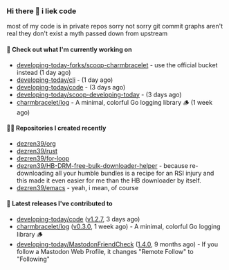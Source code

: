 ### Hi there 👋 i liek code
most of my code is in private repos sorry not sorry git commit graphs aren't real they don't exist a myth passed down from upstream

#### 👷 Check out what I'm currently working on

- [developing-today-forks/scoop-charmbracelet](https://github.com/developing-today-forks/scoop-charmbracelet) - use the official bucket instead (1 day ago)
- [developing-today/cli](https://github.com/developing-today/cli) -  (1 day ago)
- [developing-today/code](https://github.com/developing-today/code) -  (3 days ago)
- [developing-today/scoop-developing-today](https://github.com/developing-today/scoop-developing-today) -  (3 days ago)
- [charmbracelet/log](https://github.com/charmbracelet/log) - A minimal, colorful Go logging library 🪵 (1 week ago)

#### 👨‍💻 Repositories I created recently

- [dezren39/org](https://github.com/dezren39/org)
- [dezren39/rust](https://github.com/dezren39/rust)
- [dezren39/for-loop](https://github.com/dezren39/for-loop)
- [dezren39/HB-DRM-free-bulk-downloader-helper](https://github.com/dezren39/HB-DRM-free-bulk-downloader-helper) - because re-downloading all your humble bundles is a recipe for an RSI injury and this made it even easier for me than the HB downloader by itself.
- [dezren39/emacs](https://github.com/dezren39/emacs) - yeah, i mean, of course

#### 🚀 Latest releases I've contributed to

- [developing-today/code](https://github.com/developing-today/code) ([v1.2.7](https://github.com/developing-today/code/releases/tag/v1.2.7), 3 days ago)
- [charmbracelet/log](https://github.com/charmbracelet/log) ([v0.3.0](https://github.com/charmbracelet/log/releases/tag/v0.3.0), 1 week ago) - A minimal, colorful Go logging library 🪵
- [developing-today/MastodonFriendCheck](https://github.com/developing-today/MastodonFriendCheck) ([1.4.0](https://github.com/developing-today/MastodonFriendCheck/releases/tag/1.4.0), 9 months ago) - If you follow a Mastodon Web Profile, it changes &#34;Remote Follow&#34; to &#34;Following&#34;
